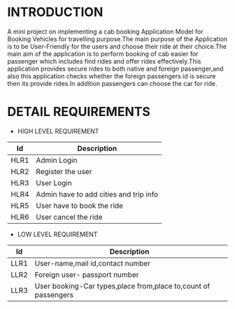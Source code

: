 # INTRODUCTION

A mini project on implementing a cab booking Application Model for Booking Vehicles for travelling purpose.The main purpose of the Application is to be User-Friendly for the users and choose their ride at their choice.The main aim of the application is to perform booking of cab easier for passenger which includes find rides and offer rides effectively.This application provides secure rides to both native and foreign passenger,and also this application checks whether the foreign passengers id is secure then its provide rides.In addition passengers can choose the car for ride.

# DETAIL REQUIREMENTS

- HIGH LEVEL REQUIREMENT

| Id         | Description |
| -----------|-------------|
|HLR1| Admin Login | |
|HLR2| Register the user |
|HLR3| User Login |
|HLR4| Admin have to add cities and trip info|
|HLR5| User have to book the ride |
|HLR6| User cancel the ride|

- LOW LEVEL REQUIREMENT

|   Id       | Description |
| -----------|-------------|
|LLR1| User-name,mail id,contact number | |
|LLR2| Foreign user- passport number |
|LLR3| User booking-Car types,place from,place to,count of passengers |

